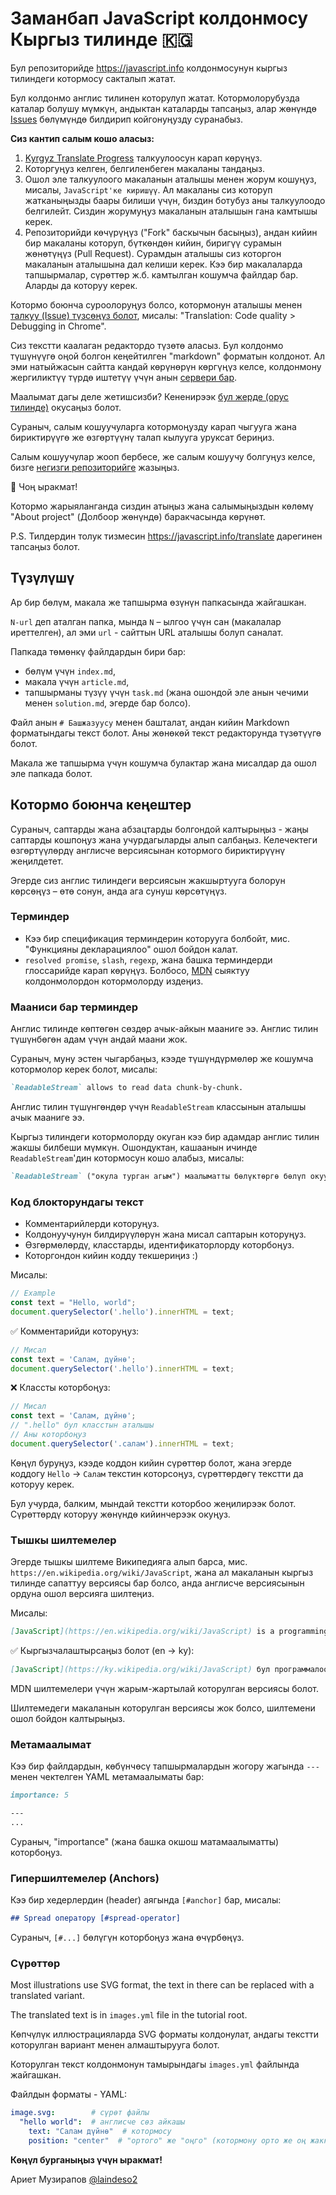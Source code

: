 # Заманбап JavaScript колдонмосу Кыргыз тилинде 🇰🇬

Бул репозиторийде <https://javascript.info> колдонмосунун кыргыз тилиндеги котормосу сакталып жатат.

Бул колдонмо англис тилинен которулуп жатат. Котормолорубузда каталар болушу мүмкүн, андыктан каталарды тапсаңыз, алар жөнүндө [Issues](https://github.com/javascript-tutorial/ky.javascript.info/issues) бөлүмүндө билдирип койгонуңузду суранабыз.




**Сиз кантип салым кошо аласыз:**

1. [Kyrgyz Translate Progress](https://github.com/javascript-tutorial/ky.javascript.info/issues/1) талкуулоосун карап көрүңүз.
2. Которгуңуз келген, белгиленбеген макаланы тандаңыз.
3. Ошол эле талкуулоого макаланын аталышы менен жорум кошуңуз, мисалы, `JavaScript'ке киришүү`. Ал макаланы сиз которуп жатканыңызды баары билиши үчүн, биздин ботубуз аны талкуулоодо белгилейт. Сиздин жорумуңуз макаланын аталышын гана камтышы керек.
4. Репозиторийди көчүрүңүз ("Fork" баскычын басыңыз), андан кийин бир макаланы которуп, бүткөндөн кийин, биригүү сурамын жөнөтүңүз (Pull Request). Сурамдын аталышы сиз которгон макаланын аталышына дал келиши керек. Кээ бир макалаларда тапшырмалар, сүрөттөр ж.б. камтылган кошумча файлдар бар. Аларды да которуу керек.

Котормо боюнча суроолоруңуз болсо, котормонун аталышы менен [талкуу (Issue) түзсөңүз болот](https://github.com/javascript-tutorial/ky.javascript.info/issues/new), мисалы: "Translation: Code quality > Debugging in Chrome".

Сиз текстти каалаган редактордо түзөтө аласыз. Бул колдонмо түшүнүүгө оңой болгон кеңейтилген "markdown" форматын колдонот. Ал эми натыйжасын сайтта кандай көрүнөрүн көргүңүз келсе, колдонмону жергиликтүү түрдө иштетүү үчүн анын [сервери бар](https://github.com/javascript-tutorial/server).

Маалымат дагы деле жетишсизби? Кененирээк [бул жерде (орус тилинде)](https://github.com/javascript-tutorial/ru.javascript.info/blob/master/CONTRIBUTING.md) окусаңыз болот. 

Сураныч, салым кошуучуларга котормоңузду карап чыгууга жана бириктирүүгө же өзгөртүүнү талап кылууга уруксат бериңиз.
   
Салым кошуучулар жооп бербесе, же салым кошуучу болгуңуз келсе, бизге [негизги репозиторийге](https://github.com/javascript-tutorial/en.javascript.info/issues/new) жазыңыз. 
    
🎉 Чоң ыракмат!

Котормо жарыяланганда сиздин атыңыз жана салымыңыздын көлөмү "About project" (Долбоор жөнүндө) баракчасында көрүнөт.

P.S. Тилдердин толук тизмесин <https://javascript.info/translate> дарегинен тапсаңыз болот.

## Түзүлүшү

Ар бир бөлүм, макала же тапшырма өзүнүн папкасында жайгашкан.

`N-url` деп аталган папка, мында `N` – ылгоо үчүн сан (макалалар иреттелген), ал эми `url` - сайттын URL аталышы болуп саналат.

Папкада төмөнкү файлдардын бири бар:

- бөлүм үчүн `index.md`,
- макала үчүн `article.md`,
- тапшырманы түзүү үчүн `task.md` (жана ошондой эле анын чечими менен `solution.md`, эгерде бар болсо).

Файл анын `# Башжазуусу` менен башталат, андан кийин Markdown форматындагы текст болот. Аны жөнөкөй текст редакторунда түзөтүүгө болот.

Макала же тапшырма үчүн кошумча булактар жана мисалдар да ошол эле папкада болот.

## Котормо боюнча кеңештер

Сураныч, саптарды жана абзацтарды болгондой калтырыңыз - жаңы саптарды кошпоңуз жана учурдагыларды алып салбаңыз. Келечектеги өзгөртүүлөрдү англисче версиясынан котормого бириктирүүнү жеңилдетет.

Эгерде сиз англис тилиндеги версиясын жакшыртууга болорун көрсөңүз – өтө сонун, анда ага сунуш көрсөтүңүз.

### Терминдер

- Кээ бир спецификация терминдерин которууга болбойт, мис. "Функцияны декларациялоо" ошол бойдон калат.
- `resolved promise`, `slash`, `regexp`, жана башка терминдерди глоссарийде карап көрүңүз. Болбосо, [MDN](https://developer.mozilla.org/en-US/) сыяктуу колдонмолордон котормолорду издеңиз.


### Мааниси бар терминдер

Англис тилинде көптөгөн сөздөр ачык-айкын мааниге ээ. Англис тилин түшүнбөгөн адам үчүн андай маани жок.

Сураныч, муну эстен чыгарбаңыз, кээде түшүндүрмөлөр же кошумча котормолор керек болот, мисалы:

```md
`ReadableStream` allows to read data chunk-by-chunk.
```

Англис тилин түшүнгөндөр үчүн `ReadableStream` классынын аталышы ачык мааниге ээ.

Кыргыз тилиндеги котормолорду окуган кээ бир адамдар англис тилин жакшы билбеши мүмкүн. Ошондуктан, кашаанын ичинде `ReadableStream`'дин котормосун кошо алабыз, мисалы:

```md
`ReadableStream` ("окула турган агым") маалыматты бөлүктөргө бөлүп окууга мүмкүндүк берет.
```

### Код блокторундагы текст

- Комментарийлерди которуңуз.
- Колдонуучунун билдирүүлөрүн жана мисал саптарын которуңуз.
- Өзгөрмөлөрдү, класстарды, идентификаторлорду которбоңуз.
- Которгондон кийин кодду текшериңиз :)

Мисалы:

```js
// Example
const text = "Hello, world";
document.querySelector('.hello').innerHTML = text;
```

✅ Комментарийди которуңуз:

```js
// Мисал
const text = 'Салам, дүйнө';
document.querySelector('.hello').innerHTML = text;
```

❌ Классты которбоңуз:

```js
// Мисал
const text = 'Салам, дүйнө';
// ".hello" бул класстын аталышы
// Аны которбоңуз
document.querySelector('.салам').innerHTML = text;
```

Көңүл буруңуз, кээде коддон кийин сүрөттөр болот, жана эгерде коддогу `Hello` -> `Салам` текстин которсоңуз, сүрөттөрдөгү текстти да которуу керек.

Бул учурда, балким, мындай текстти которбоо жеңилирээк болот. Сүрөттөрдү которуу жөнүндө кийинчерээк окуңуз.


### Тышкы шилтемелер

Эгерде тышкы шилтеме Википедияга алып барса, мис. `https://en.wikipedia.org/wiki/JavaScript`, жана ал макаланын кыргыз тилинде сапаттуу версиясы бар болсо, анда англисче версиясынын ордуна ошол версияга шилтеңиз.

Мисалы:

```md
[JavaScript](https://en.wikipedia.org/wiki/JavaScript) is a programming language.
```

✅ Кыргызчалаштырсаңыз болот (en -> ky):

```md
[JavaScript](https://ky.wikipedia.org/wiki/JavaScript) бул программалоо тили.
```

MDN шилтемелери үчүн жарым-жартылай которулган версиясы болот.

Шилтемедеги макаланын которулган версиясы жок болсо, шилтемени ошол бойдон калтырыңыз.

### Метамаалымат

Кээ бир файлдардын, көбүнчөсү тапшырмалардын жогору жагында `---` менен чектелген YAML метамаалыматы бар:

```md
importance: 5

---
...
```

Сураныч, "importance" (жана башка окшош матамаалыматты) которбоңуз.

### Гипершилтемелер (Anchors)

Кээ бир хедерлердин (header) аягында `[#anchor]` бар, мисалы:

```md
## Spread оператору [#spread-operator]
```

Сураныч, `[#...]` бөлүгүн которбоңуз жана өчүрбөңүз.


### Сүрөттөр

Most illustrations use SVG format, the text in there can be replaced with a translated variant.

The translated text is in `images.yml` file in the tutorial root.

Көпчүлүк иллюстрацияларда SVG форматы колдонулат, андагы текстти которулган вариант менен алмаштырууга болот.

Которулган текст колдонмонун тамырындагы `images.yml` файлында жайгашкан.

Файлдын форматы - YAML:
```yaml
image.svg:        # сүрөт файлы
  "hello world":  # англисче сөз айкашы
    text: "Салам дүйнө"  # котормосу
    position: "center"  # "ортого" же "оңго" (котормону орто же оң жакка тегиздеш керек болсо)
```





**Көңүл бурганыңыз үчүн ыракмат!**

Ариет Музирапов [@laindeso2](https://github.com/laindeso2)
